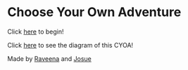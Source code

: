 # Choose Your Own Adventure

Click [here](.md) to begin!

Click [here]() to see the diagram of this CYOA!

Made by [Raveena](https://github.com/) and  [Josue](https://github.com/)